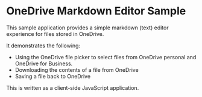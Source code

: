 # OneDrive Markdown Editor Sample

This sample application provides a simple markdown (text) editor experience
for files stored in OneDrive.

It demonstrates the following:
* Using the OneDrive file picker to select files from OneDrive personal and OneDrive for Business.
* Downloading the contents of a file from OneDrive
* Saving a file back to OneDrive

This is written as a client-side JavaScript application.
